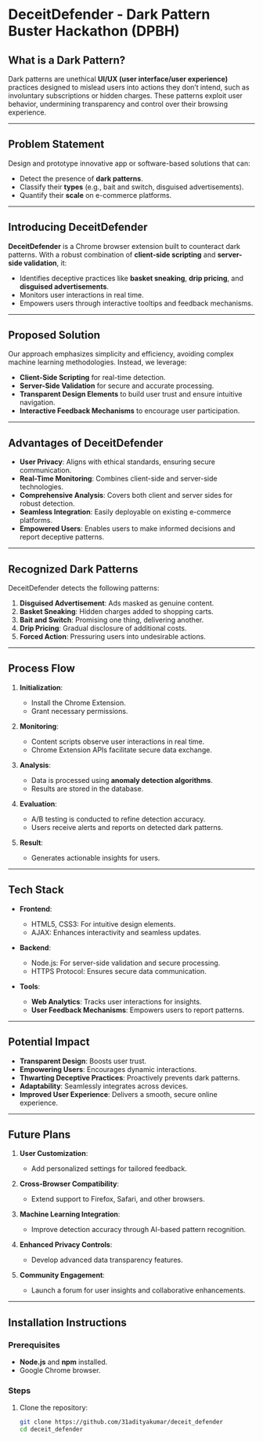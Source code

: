 # DeceitDefender - Dark Pattern Buster Hackathon (DPBH)

## What is a Dark Pattern?
Dark patterns are unethical **UI/UX (user interface/user experience)** practices designed to mislead users into actions they don’t intend, such as involuntary subscriptions or hidden charges. These patterns exploit user behavior, undermining transparency and control over their browsing experience.

---

## Problem Statement
Design and prototype innovative app or software-based solutions that can:
- Detect the presence of **dark patterns**.
- Classify their **types** (e.g., bait and switch, disguised advertisements).
- Quantify their **scale** on e-commerce platforms.

---

## Introducing **DeceitDefender**
**DeceitDefender** is a Chrome browser extension built to counteract dark patterns. With a robust combination of **client-side scripting** and **server-side validation**, it:
- Identifies deceptive practices like **basket sneaking**, **drip pricing**, and **disguised advertisements**.
- Monitors user interactions in real time.
- Empowers users through interactive tooltips and feedback mechanisms.

---

## Proposed Solution
Our approach emphasizes simplicity and efficiency, avoiding complex machine learning methodologies. Instead, we leverage:
- **Client-Side Scripting** for real-time detection.
- **Server-Side Validation** for secure and accurate processing.
- **Transparent Design Elements** to build user trust and ensure intuitive navigation.
- **Interactive Feedback Mechanisms** to encourage user participation.

---

## Advantages of DeceitDefender
- **User Privacy**: Aligns with ethical standards, ensuring secure communication.
- **Real-Time Monitoring**: Combines client-side and server-side technologies.
- **Comprehensive Analysis**: Covers both client and server sides for robust detection.
- **Seamless Integration**: Easily deployable on existing e-commerce platforms.
- **Empowered Users**: Enables users to make informed decisions and report deceptive patterns.

---

## Recognized Dark Patterns
DeceitDefender detects the following patterns:
1. **Disguised Advertisement**: Ads masked as genuine content.
2. **Basket Sneaking**: Hidden charges added to shopping carts.
3. **Bait and Switch**: Promising one thing, delivering another.
4. **Drip Pricing**: Gradual disclosure of additional costs.
5. **Forced Action**: Pressuring users into undesirable actions.

---

## Process Flow
1. **Initialization**:
   - Install the Chrome Extension.
   - Grant necessary permissions.

2. **Monitoring**:
   - Content scripts observe user interactions in real time.
   - Chrome Extension APIs facilitate secure data exchange.

3. **Analysis**:
   - Data is processed using **anomaly detection algorithms**.
   - Results are stored in the database.

4. **Evaluation**:
   - A/B testing is conducted to refine detection accuracy.
   - Users receive alerts and reports on detected dark patterns.

5. **Result**:
   - Generates actionable insights for users.

---

## Tech Stack
- **Frontend**:
  - HTML5, CSS3: For intuitive design elements.
  - AJAX: Enhances interactivity and seamless updates.

- **Backend**:
  - Node.js: For server-side validation and secure processing.
  - HTTPS Protocol: Ensures secure data communication.

- **Tools**:
  - **Web Analytics**: Tracks user interactions for insights.
  - **User Feedback Mechanisms**: Empowers users to report patterns.

---

## Potential Impact
- **Transparent Design**: Boosts user trust.
- **Empowering Users**: Encourages dynamic interactions.
- **Thwarting Deceptive Practices**: Proactively prevents dark patterns.
- **Adaptability**: Seamlessly integrates across devices.
- **Improved User Experience**: Delivers a smooth, secure online experience.

---

## Future Plans
1. **User Customization**:
   - Add personalized settings for tailored feedback.

2. **Cross-Browser Compatibility**:
   - Extend support to Firefox, Safari, and other browsers.

3. **Machine Learning Integration**:
   - Improve detection accuracy through AI-based pattern recognition.

4. **Enhanced Privacy Controls**:
   - Develop advanced data transparency features.

5. **Community Engagement**:
   - Launch a forum for user insights and collaborative enhancements.

---

## Installation Instructions
### Prerequisites
- **Node.js** and **npm** installed.
- Google Chrome browser.

### Steps
1. Clone the repository:
   ```bash
   git clone https://github.com/31adityakumar/deceit_defender
   cd deceit_defender
